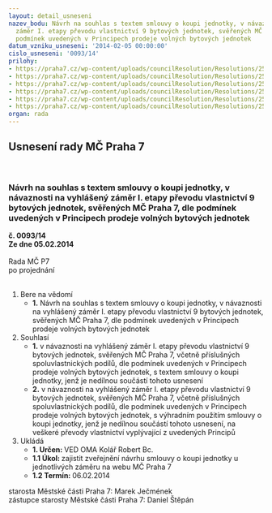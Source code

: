 ```yaml
---
layout: detail_usneseni
nazev_bodu: Návrh na souhlas s textem smlouvy o koupi jednotky, v návaznosti na vyhlášený
  záměr I. etapy převodu vlastnictví 9 bytových jednotek, svěřených MČ Praha 7, dle
  podmínek uvedených v Principech prodeje volných bytových jednotek
datum_vzniku_usneseni: '2014-02-05 00:00:00'
cislo_usneseni: '0093/14'
prilohy:
- https://praha7.cz/wp-content/uploads/councilResolution/Resolutions/25288/6-14-priloha_1_smlbjprincipy_0004.doc
- https://praha7.cz/wp-content/uploads/councilResolution/Resolutions/25288/6-14-priloha_2_smlbjprincipy_0005.doc
- https://praha7.cz/wp-content/uploads/councilResolution/Resolutions/25288/6-14-priloha_3_smlbjprincipy_0006.doc
- https://praha7.cz/wp-content/uploads/councilResolution/Resolutions/25288/6-14-priloha_4_smlbjprincipy_0007.doc
- https://praha7.cz/wp-content/uploads/councilResolution/Resolutions/25288/6-14-priloha_5_smlbjprincipy_0008.doc
- https://praha7.cz/wp-content/uploads/councilResolution/Resolutions/25288/6-14-priloha_6_smlbjprincipy.doc
organ: rada
---
```

<div id="ucUsn_pList" class="usn">
	<span><h2>Usnesení rady MČ Praha 7 </h2>
<br></span><div class="standBody">
<span><h3>Návrh na souhlas s textem smlouvy o koupi jednotky, v návaznosti na vyhlášený záměr I. etapy převodu vlastnictví 9 bytových jednotek, svěřených MČ Praha 7, dle podmínek uvedených v Principech prodeje volných bytových jednotek</h3></span><div class="center">
		<strong>č. 0093/14</strong><br>
	</div>
<div class="center">
		<strong>Ze dne 05.02.2014</strong><br><br>
	</div>Rada MČ P7<br> po projednání<br><br><ol>
<li>Bere na vědomí<ul><li>
<strong>1.</strong> Návrh na souhlas s textem smlouvy o koupi jednotky, v návaznosti na vyhlášený záměr I. etapy převodu vlastnictví 9 bytových jednotek, svěřených MČ Praha 7, dle podmínek uvedených v Principech prodeje volných bytových jednotek</li></ul>
</li>
<li>Souhlasí<ul>
<li>
<strong>1.</strong> v návaznosti na vyhlášený záměr I. etapy převodu vlastnictví 9 bytových jednotek, svěřených MČ Praha 7, včetně příslušných spoluvlastnických podílů, dle podmínek uvedených v Principech prodeje volných bytových jednotek, s textem smlouvy o koupi jednotky, jenž je nedílnou součástí tohoto usnesení</li>
<li>
<strong>2.</strong> v návaznosti na vyhlášený záměr I. etapy převodu vlastnictví 9 bytových jednotek, svěřených MČ Praha 7, včetně příslušných spoluvlastnických podílů, dle podmínek uvedených v Principech prodeje volných bytových jednotek, s výhradním použitím smlouvy o koupi jednotky, jenž je nedílnou součástí tohoto usnesení, na veškeré převody vlastnictví vyplývající z uvedených Principů           </li>
</ul>
</li>
<li>Ukládá<ul>
<li>
<strong>1. Určen: </strong>VED OMA Kolář Robert Bc.</li>
<li>
<strong>1.1 Úkol: </strong>zajistit zveřejnění návrhu smlouvy o koupi jednotky u jednotlivých záměru na webu MČ Praha 7</li>
<li>
<strong>1.2 Termín: </strong>06.02.2014</li>
</ul>
</li>
</ol>starosta Městské části Praha 7: Marek Ječmének<br>zástupce starosty Městské části Praha 7: Daniel Štěpán 
</div>
</div>